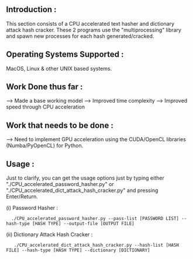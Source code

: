 Introduction :
--------------
This section consists of a CPU accelerated text hasher and dictionary attack hash cracker.
These 2 programs use the "multiprocessing" library and spawn new processes for each hash generated/cracked.

Operating Systems Supported :
-----------------------------
MacOS, Linux & other UNIX based systems.

Work Done thus far :
--------------------
--> Made a base working model
--> Improved time complexity
--> Improved speed through CPU acceleration

Work that needs to be done :
----------------------------
--> Need to implement GPU acceleration using the CUDA/OpenCL libraries (Numba/PyOpenCL) for Python.

Usage :
-------

Just to clarify, you can get the usage options just by typing either "./CPU_accelerated_password_hasher.py" or
"./CPU_accelerated_dict_attack_hash_cracker.py" and pressing Enter/Return.

  (i) Password Hasher :
  
      ./CPU_accelerated_password_hasher.py --pass-list [PASSWORD LIST] --hash-type [HASH TYPE] --output-file [OUTPUT FILE]
      
  (ii) Dictionary Attack Hash Cracker :
  
       ./CPU_accelerated_dict_attack_hash_cracker.py --hash-list [HASH FILE] --hash-type [HASH TYPE] --dictionary [DICTIONARY]
